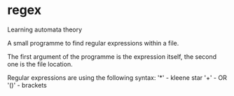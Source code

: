 # regex
Learning automata theory

A small programme to find regular expressions within a file. 

The first argument of the programme is the expression itself, the second one is the file location.

Regular expressions are using the following syntax:
'*' - kleene star
'+' - OR
'()' - brackets

